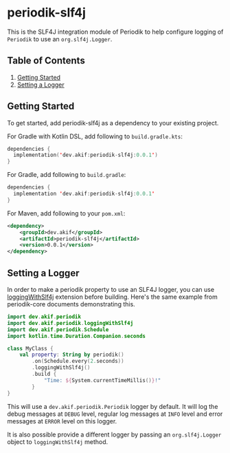 # periodik-slf4j

This is the SLF4J integration module of Periodik to help configure logging of `Periodik` to use an `org.slf4j.Logger`.

## Table of Contents

1. [Getting Started](#getting-started)
2. [Setting a Logger](#setting-a-logger)

## Getting Started

To get started, add periodik-slf4j as a dependency to your existing project.

For Gradle with Kotlin DSL, add following to `build.gradle.kts`:

```kotlin
dependencies {
  implementation('dev.akif:periodik-slf4j:0.0.1')
}
```
For Gradle, add following to `build.gradle`:

```kotlin
dependencies {
  implementation 'dev.akif:periodik-slf4j:0.0.1'
}
```
For Maven, add following to your `pom.xml`:

```xml
<dependency>
    <groupId>dev.akif</groupId>
    <artifactId>periodik-slf4j</artifactId>
    <version>0.0.1</version>
</dependency>
```

## Setting a Logger

In order to make a periodik property to use an SLF4J logger, you can use [loggingWithSlf4j](src/main/kotlin/dev/akif/periodik/periodikslf4j.kt) extension before building. Here's the same example from periodik-core documents demonstrating this.

```kotlin
import dev.akif.periodik
import dev.akif.periodik.loggingWithSlf4j
import dev.akif.periodik.Schedule
import kotlin.time.Duration.Companion.seconds

class MyClass {
    val property: String by periodik()
        .on(Schedule.every(2.seconds))
        .loggingWithSlf4j()
        .build {
            "Time: ${System.currentTimeMillis()}!"
        }
}
```

This will use a `dev.akif.periodik.Periodik` logger by default. It will log the debug messages at `DEBUG` level, regular log messages at `INFO` level and error messages at `ERROR` level on this logger.

It is also possible provide a different logger by passing an `org.slf4j.Logger` object to `loggingWithSlf4j` method.
